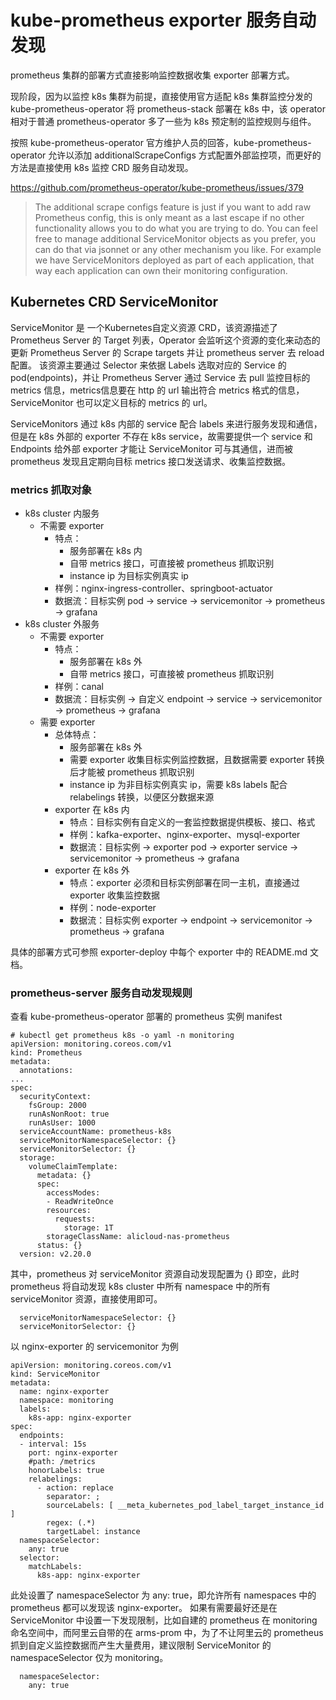  # kube-prometheus exporter 服务自动发现
 prometheus 集群的部署方式直接影响监控数据收集 exporter 部署方式。
 
 现阶段，因为以监控 k8s 集群为前提，直接使用官方适配 k8s 集群监控分发的 kube-prometheus-operator 将 prometheus-stack 部署在 k8s 中，该 operator 相对于普通 prometheus-operator 多了一些为 k8s 预定制的监控规则与组件。
 
 按照 kube-prometheus-operator 官方维护人员的回答，kube-prometheus-operator 允许以添加 additionalScrapeConfigs 方式配置外部监控项，而更好的方法是直接使用 k8s 监控 CRD 服务自动发现。
 
 https://github.com/prometheus-operator/kube-prometheus/issues/379
 
> The additional scrape configs feature is just if you want to add raw Prometheus config, this is only meant as a last escape if no other functionality allows you to do what you are trying to do. You can feel free to manage additional ServiceMonitor objects as you prefer, you can do that via jsonnet or any other mechanism you like. For example we have ServiceMonitors deployed as part of each application, that way each application can own their monitoring configuration.

## Kubernetes CRD ServiceMonitor
ServiceMonitor 是 一个Kubernetes自定义资源 CRD，该资源描述了 Prometheus Server 的 Target 列表，Operator 会监听这个资源的变化来动态的更新 Prometheus Server 的 Scrape targets 并让 prometheus server 去 reload 配置。
该资源主要通过 Selector 来依据 Labels 选取对应的 Service 的 pod(endpoints)，并让 Prometheus Server 通过 Service 去 pull 监控目标的 metrics 信息，metrics信息要在 http 的 url 输出符合 metrics 格式的信息，ServiceMonitor 也可以定义目标的 metrics 的 url。

ServiceMonitors 通过 k8s 内部的 service 配合 labels 来进行服务发现和通信，但是在 k8s 外部的 exporter 不存在 k8s service，故需要提供一个 service 和 Endpoints 给外部 exporter 才能让 ServiceMonitor 可与其通信，进而被 prometheus 发现且定期向目标 metrics 接口发送请求、收集监控数据。


### metrics 抓取对象
- k8s cluster 内服务
  - 不需要 exporter
    - 特点：
      - 服务部署在 k8s 内
      - 自带 metrics 接口，可直接被 prometheus 抓取识别
      - instance ip 为目标实例真实 ip
    - 样例：nginx-ingress-controller、springboot-actuator
    - 数据流：目标实例 pod -> service -> servicemonitor -> prometheus -> grafana
- k8s cluster 外服务
  - 不需要 exporter
    - 特点：
      - 服务部署在 k8s 外
      - 自带 metrics 接口，可直接被 prometheus 抓取识别
    - 样例：canal
    - 数据流：目标实例 -> 自定义 endpoint -> service -> servicemonitor -> prometheus -> grafana
  - 需要 exporter
    - 总体特点：
      - 服务部署在 k8s 外
      - 需要 exporter 收集目标实例监控数据，且数据需要 exporter 转换后才能被 prometheus 抓取识别
      - instance ip 为非目标实例真实 ip，需要 k8s labels 配合 relabelings 转换，以便区分数据来源
    - exporter 在 k8s 内
      - 特点：目标实例有自定义的一套监控数据提供模板、接口、格式
      - 样例：kafka-exporter、nginx-exporter、mysql-exporter
      - 数据流：目标实例 -> exporter pod -> exporter service -> servicemonitor -> prometheus -> grafana
    - exporter 在 k8s 外
      - 特点：exporter 必须和目标实例部署在同一主机，直接通过 exporter 收集监控数据
      - 样例：node-exporter
      - 数据流：目标实例 exporter -> endpoint -> servicemonitor -> prometheus -> grafana
      
具体的部署方式可参照 exporter-deploy 中每个 exporter 中的 README.md 文档。


### prometheus-server 服务自动发现规则
查看 kube-prometheus-operator 部署的 prometheus 实例 manifest
```
# kubectl get prometheus k8s -o yaml -n monitoring
apiVersion: monitoring.coreos.com/v1
kind: Prometheus
metadata:
  annotations:
...
spec:
  securityContext:
    fsGroup: 2000
    runAsNonRoot: true
    runAsUser: 1000
  serviceAccountName: prometheus-k8s
  serviceMonitorNamespaceSelector: {}
  serviceMonitorSelector: {}
  storage:
    volumeClaimTemplate:
      metadata: {}
      spec:
        accessModes:
        - ReadWriteOnce
        resources:
          requests:
            storage: 1T
        storageClassName: alicloud-nas-prometheus
      status: {}
  version: v2.20.0
```
其中，prometheus 对 serviceMonitor 资源自动发现配置为 {} 即空，此时 prometheus 将自动发现 k8s cluster 中所有 namespace 中的所有 serviceMonitor 资源，直接使用即可。
```
  serviceMonitorNamespaceSelector: {}
  serviceMonitorSelector: {}
```
以 nginx-exporter 的 servicemonitor 为例
```
apiVersion: monitoring.coreos.com/v1
kind: ServiceMonitor
metadata:
  name: nginx-exporter
  namespace: monitoring
  labels:
    k8s-app: nginx-exporter
spec:
  endpoints:
  - interval: 15s
    port: nginx-exporter
    #path: /metrics
    honorLabels: true
    relabelings:
      - action: replace
        separator: ;
        sourceLabels: [ __meta_kubernetes_pod_label_target_instance_id ]
        regex: (.*)
        targetLabel: instance
  namespaceSelector:
    any: true
  selector:
    matchLabels:
      k8s-app: nginx-exporter
```
此处设置了 namespaceSelector 为 any: true，即允许所有 namespaces 中的 prometheus 都可以发现该 nginx-exporter。 
如果有需要最好还是在 ServiceMonitor 中设置一下发现限制，比如自建的 prometheus 在 monitoring 命名空间中，而阿里云自带的在 arms-prom 中，为了不让阿里云的 prometheus 抓到自定义监控数据而产生大量费用，建议限制 ServiceMonitor 的 namespaceSelector 仅为 monitoring。
```
  namespaceSelector:
    any: true
```
